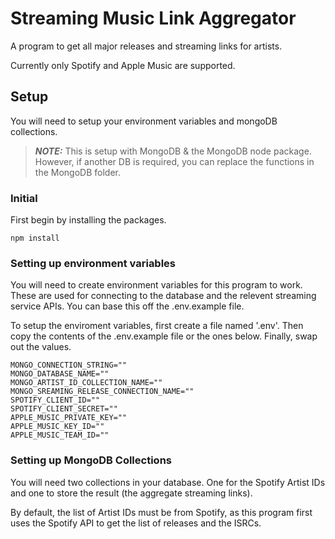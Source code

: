 # Streaming Music Link Aggregator
A program to get all major releases and streaming links for artists.

Currently only Spotify and Apple Music are supported.

## Setup
You will need to setup your environment variables and mongoDB collections.
> **_NOTE:_**  This is setup with MongoDB & the MongoDB node package.
> However, if another DB is required, you can replace the functions in the MongoDB folder.

### Initial
First begin by installing the packages.
```
npm install
```


### Setting up environment variables
You will need to create environment variables for this program to work. 
These are used for connecting to the database and the relevent streaming service APIs.
You can base this off the .env.example file.

To setup the enviroment variables, first create a file named '.env'. 
Then copy the contents of the .env.example file or the ones below. 
Finally, swap out the values.

```
MONGO_CONNECTION_STRING=""
MONGO_DATABASE_NAME=""
MONGO_ARTIST_ID_COLLECTION_NAME=""
MONGO_SREAMING_RELEASE_CONNECTION_NAME=""
SPOTIFY_CLIENT_ID=""
SPOTIFY_CLIENT_SECRET=""
APPLE_MUSIC_PRIVATE_KEY=""
APPLE_MUSIC_KEY_ID=""
APPLE_MUSIC_TEAM_ID=""
```
### Setting up MongoDB Collections
You will need two collections in your database.
One for the Spotify Artist IDs and one to store the result \(the aggregate streaming links).

By default, the list of Artist IDs must be from Spotify, as this program first uses the Spotify API to get the list of releases and the ISRCs.
